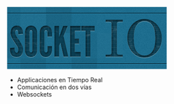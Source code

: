 <img src="img/socketio-logo.png" />

* Applicaciones en Tiempo Real
* Comunicación en dos vías
* Websockets
